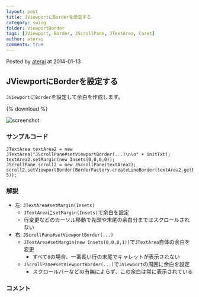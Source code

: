 ```yaml
---
layout: post
title: JViewportにBorderを設定する
category: swing
folder: ViewportBorder
tags: [JViewport, Border, JScrollPane, JTextArea, Caret]
author: aterai
comments: true
---
```


Posted by [aterai](http://terai.xrea.jp/aterai.html) at 2014-01-13

## JViewportにBorderを設定する
`JViewport`に`Border`を設定して余白を作成します。

{% download %}

![screenshot](https://lh6.googleusercontent.com/-dtdRJtfyQqs/UtKoFiKxRVI/AAAAAAAAB-A/QmWEeAHNlmE/s800/ViewportBorder.png)

### サンプルコード
<pre class="prettyprint"><code>JTextArea textArea2 = new JTextArea("JScrollPane#setViewportBorder(...)\n\n" + initTxt);
textArea2.setMargin(new Insets(0,0,0,0));
JScrollPane scroll2 = new JScrollPane(textArea2);
scroll2.setViewportBorder(BorderFactory.createLineBorder(textArea2.getBackground(), 5));
</code></pre>

### 解説
- 左: `JTextArea#setMargin(Insets)`
    - `JTextArea`に`setMargin(Insets)`で余白を設定
    - 行変更などのカーソル移動で先頭や末尾の余白分まではスクロールされない
- 右: `JScrollPane#setViewportBorder(...)`
    - `JTextArea#setMargin(new Insets(0,0,0,1))`で`JTextArea`自体の余白を変更
        - すべて`0`の場合、一番長い行の末尾でキャレットが表示されない
    - `JScrollPane#setViewportBorder(...)`で`JViewport`の周囲に余白を設定
        - スクロールバーなどの有無によらず、この余白は常に表示されている

<!-- dummy comment line for breaking list -->

### コメント
